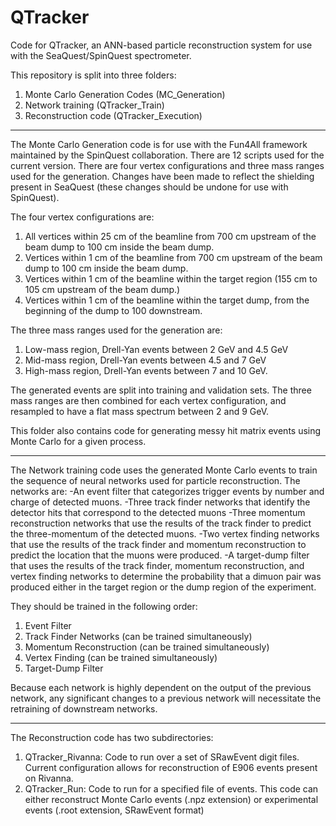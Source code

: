 # QTracker
Code for QTracker, an ANN-based particle reconstruction system for use with the SeaQuest/SpinQuest spectrometer.

This repository is split into three folders:

1. Monte Carlo Generation Codes (MC_Generation)
2. Network training (QTracker_Train)
3. Reconstruction code (QTracker_Execution)

************************************************************************************************
The Monte Carlo Generation code is for use with the Fun4All framework maintained by the SpinQuest collaboration. There are 12 scripts used for the current version.
There are four vertex configurations and three mass ranges used for the generation. Changes have been made to reflect the shielding present in SeaQuest (these changes should be undone for use with SpinQuest).

The four vertex configurations are:

1. All vertices within 25 cm of the beamline from 700 cm upstream of the beam dump to 100 cm inside the beam dump.
2. Vertices within 1 cm of the beamline from 700 cm upstream of the beam dump to 100 cm inside the beam dump.
3. Vertices within 1 cm of the beamline within the target region (155 cm to 105 cm upstream of the beam dump.)
4. Vertices within 1 cm of the beamline within the target dump, from the beginning of the dump to 100 downstream.

The three mass ranges used for the generation are:
1. Low-mass region, Drell-Yan events between 2 GeV and 4.5 GeV
2. Mid-mass region, Drell-Yan events between 4.5 and 7 GeV
3. High-mass region, Drell-Yan events between 7 and 10 GeV.

The generated events are split into training and validation sets. The three mass ranges are then combined for each vertex configuration, and resampled to have a flat mass spectrum between 2 and 9 GeV.

This folder also contains code for generating messy hit matrix events using Monte Carlo for a given process.

************************************************************************************************
The Network training code uses the generated Monte Carlo events to train the sequence of neural networks used for particle reconstruction.
The networks are:
-An event filter that categorizes trigger events by number and charge of detected muons.
-Three track finder networks that identify the detector hits that correspond to the detected muons
-Three momentum reconstruction networks that use the results of the track finder to predict the three-momentum of the detected muons.
-Two vertex finding networks that use the results of the track finder and momentum reconstruction to predict the location that the muons were produced.
-A target-dump filter that uses the results of the track finder, momentum reconstruction, and vertex finding networks to determine the probability that a dimuon pair was produced either in the target region or the dump region of the experiment.

They should be trained in the following order:
1. Event Filter
2. Track Finder Networks (can be trained simultaneously)
3. Momentum Reconstruction (can be trained simultaneously)
4. Vertex Finding (can be trained simultaneously)
5. Target-Dump Filter

Because each network is highly dependent on the output of the previous network, any significant changes to a previous network will necessitate the retraining of downstream networks.

************************************************************************************************
The Reconstruction code has two subdirectories:
1. QTracker_Rivanna: Code to run over a set of SRawEvent digit files. Current configuration allows for reconstruction of E906 events present on Rivanna.
2. QTracker_Run: Code to run for a specified file of events. This code can either reconstruct Monte Carlo events (.npz extension) or experimental events (.root extension, SRawEvent format)











